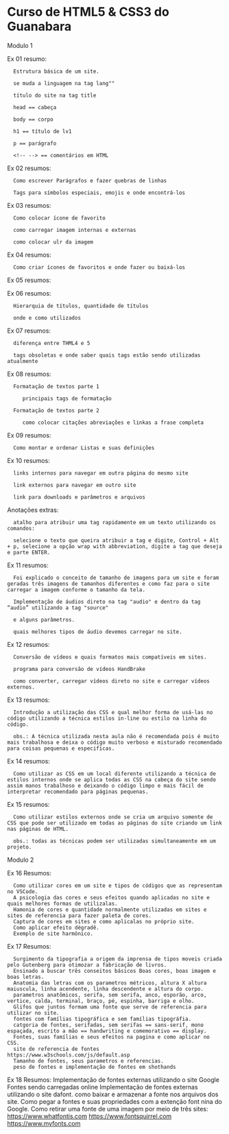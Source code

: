 # Curso de HTML5 & CSS3 do Guanabara

 Modulo 1

   Ex 01 resumo:

      Estrutura básica de um site. 

      se muda a linguagem na tag lang"" 

      título do site na tag title 

      head == cabeça 

      body == corpo 

      h1 == título de lv1 

      p == parágrafo 

      <!-- --> == comentários em HTML   

   Ex 02 resumos:

      Como escrever Parágrafos e fazer quebras de linhas

      Tags para símbolos especiais, emojis e onde encontrá-los

   Ex 03 resumos:

      Como colocar ícone de favorito

      como carregar imagem internas e externas

      como colocar ulr da imagem

   Ex 04 resumos:

      Como criar ícones de favoritos e onde fazer ou baixá-los

   Ex 05 resumos:

   Ex 06 resumos:

      Hierarquia de títulos, quantidade de títulos

      onde e como utilizados

   Ex 07 resumos:

      diferença entre THML4 e 5

      tags obsoletas e onde saber quais tags estão sendo utilizadas atualmente

   Ex 08 resumos:

      Formatação de textos parte 1

         principais tags de formatação 

      Formatação de textos parte 2

         como colocar citações abreviações e linkas a frase completa 

   Ex 09 resumos:

      Como montar e ordenar Listas e suas definições

   Ex 10 resumos:

      links internos para navegar em outra página do mesmo site

      link externos para navegar em outro site

      link para downloads e parâmetros e arquivos

   Anotações extras:

      atalho para atribuir uma tag rapidamente em um texto utilizando os comandos:

      selecione o texto que queira atribuir a tag e digite, Control + Alt + p, selecione a opção wrap with abbreviation, digite a tag que deseja e parte ENTER.

   Ex 11 resumos:

      Foi explicado o conceito de tamanho de imagens para um site e foram geradas três imagens de tamanhos diferentes e como faz para o site carregar a imagem conforme o tamanho da tela.

      Implementação de áudios direto na tag "audio" e dentro da tag “audio” utilizando a tag "source"

      e alguns parâmetros.

      quais melhores tipos de áudio devemos carregar no site.

   Ex 12 resumos:

      Conversão de vídeos e quais formatos mais compatíveis em sites.

      programa para conversão de vídeos HandBrake

      como converter, carregar vídeos direto no site e carregar vídeos externos.

   Ex 13 resumos:

      Introdução a utilização das CSS e qual melhor forma de usá-las no código utilizando a técnica estilos in-line ou estilo na linha do código.

      obs.: A técnica utilizada nesta aula não é recomendada pois é muito mais trabalhosa e deixa o código muito verboso e misturado recomendado para coisas pequenas e especificas.

   Ex 14 resumos:

      Como utilizar as CSS em um local diferente utilizando a técnica de estilos internos onde se aplica todas as CSS na cabeça do site sendo assim manos trabalhoso e deixando o código limpo e mais fácil de interpretar recomendado para páginas pequenas.

   Ex 15 resumos:

      Como utilizar estilos externos onde se cria um arquivo somente de CSS que pode ser utilizado em todas as páginas do site criando um link nas páginas de HTML.

      obs.: todas as técnicas podem ser utilizadas simultaneamente em um projeto.

Modulo 2

   Ex 16 Resumos:

      Como utilizar cores em um site e tipos de códigos que as representam no VSCode.
      A psicologia das cores e seus efeitos quando aplicadas no site e quais melhores formas de utilizalas.
      Hamonia de cores e quantidade normalmente utilizadas em sites e sites de referencia para fazer paleta de cores.
      Captura de cores em sites e como aplicalas no próprio site.
      Como aplicar efeito dégradê.
      Exemplo de site harmônico.

   Ex 17 Resumos:

      Surgimento da tipografia a origem da imprensa de tipos moveis criada pelo Gutenberg para otimozar a fabricação de livros.
      Ensinado a buscar três conseitos básicos Boas cores, boas imagem e boas letras.
      Anatomia das letras com os parametros métricos, altura X altura maiuscula, linha acendente, linha descendente e altura do corpo.
      parametros anatõmicos, serifa, sem serifa, anco, esporão, arco, vertice, calda, terminal, braço, pé, espinha, barriga e olho.
      Glifos que juntos formam uma fonte que serve de referencia para utilizar no site.
      fontes com famílias tipográfica e sem famílias tipográfia.
      catgoria de fontes, serifadas, sem serifas == sans-serif, mono espaçada, escrito a mão == handwriting e comemorativo == display.
      Fontes, suas famílias e seus efeitos na pagina e como aplicar no CSS.
      site de referencia de fontes https://www.w3schools.com/js/default.asp
      Tamanho de fontes, seus parametros e referencias.
      peso de fontes e implementação de fontes em shothands

   Ex 18 Resumos:
      Implementação de fontes externas utilizando o site Google Fontes sendo carregadas online
      Implementação de fontes externas utilizando o site dafont.
      como baixar e armazenar a fonte nos arquivos dos site.
      Como pegar a fontes e suas propriedades com a extenção font nina do Google.
      Como retirar uma fonte de uma imagem por meio de três sites:
      https://www.whatfontis.com
      https://www.fontsquirrel.com
      https://www.myfonts.com
